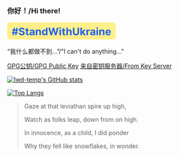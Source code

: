 ### 你好！/Hi there!

[![Stand With Ukraine](https://raw.githubusercontent.com/vshymanskyy/StandWithUkraine/main/badges/StandWithUkraine.svg)](https://stand-with-ukraine.pp.ua)

“我什么都做不到...”/"I can't do anything..."

[GPG公钥/GPG Public Key](lwd-temp_0xFDCB405A_public.asc) [来自密钥服务器/From Key Server](https://keyserver.ubuntu.com/pks/lookup?op=get&search=0xafce72de15a64a20f9e731bbc8d10d21fdcb405a)

[![lwd-temp's GitHub stats](https://github-readme-stats-lwd-temp.vercel.app/api?username=lwd-temp&count_private=true&show_icons=true&locale=cn)](https://github.com/anuraghazra/github-readme-stats)

[![Top Langs](https://github-readme-stats-lwd-temp.vercel.app//api/top-langs/?username=lwd-temp&langs_count=10&layout=compact&locale=cn)](https://github.com/anuraghazra/github-readme-stats)

> Gaze at that leviathan spire up high,
> 
> Watch as folks leap, down from on high.
> 
> In innocence, as a child, I did ponder
> 
> Why they fell like snowflakes, in wonder.
> 

<!-- 你看那通天的巨塔，每时每刻都有人往下跳。我小时候不懂，以为那是雪花。 -->
